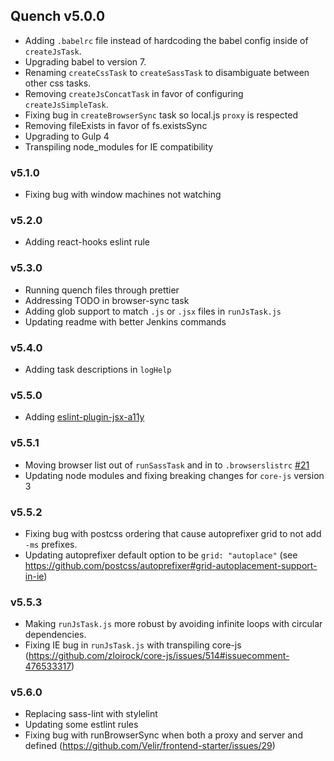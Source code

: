 ## Quench v5.0.0

- Adding `.babelrc` file instead of hardcoding the babel config inside of `createJsTask`.
- Upgrading babel to version 7.
- Renaming `createCssTask` to `createSassTask` to disambiguate between other css tasks.
- Removing `createJsConcatTask` in favor of configuring `createJsSimpleTask`.
- Fixing bug in `createBrowserSync` task so local.js `proxy` is respected
- Removing fileExists in favor of fs.existsSync
- Upgrading to Gulp 4
- Transpiling node_modules for IE compatibility

### v5.1.0

- Fixing bug with window machines not watching

### v5.2.0

- Adding react-hooks eslint rule

### v5.3.0

- Running quench files through prettier
- Addressing TODO in browser-sync task
- Adding glob support to match `.js` or `.jsx` files in `runJsTask.js`
- Updating readme with better Jenkins commands

### v5.4.0

- Adding task descriptions in `logHelp`

### v5.5.0

- Adding [eslint-plugin-jsx-a11y](https://github.com/evcohen/eslint-plugin-jsx-a11y)

### v5.5.1

- Moving browser list out of `runSassTask` and in to `.browserslistrc` [#21](https://github.com/Velir/frontend-starter/issues/21)
- Updating node modules and fixing breaking changes for `core-js` version 3

### v5.5.2

- Fixing bug with postcss ordering that cause autoprefixer grid to not add `-ms` prefixes.
- Updating autoprefixer default option to be `grid: "autoplace"` (see https://github.com/postcss/autoprefixer#grid-autoplacement-support-in-ie)

### v5.5.3

- Making `runJsTask.js` more robust by avoiding infinite loops with circular dependencies.
- Fixing IE bug in `runJsTask.js` with transpiling core-js (https://github.com/zloirock/core-js/issues/514#issuecomment-476533317)

### v5.6.0

- Replacing sass-lint with stylelint
- Updating some estlint rules
- Fixing bug with runBrowserSync when both a proxy and server and defined (https://github.com/Velir/frontend-starter/issues/29)
